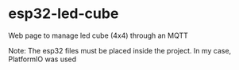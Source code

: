 # esp32-led-cube
Web page to manage led cube (4x4) through an MQTT

Note: The esp32 files must be placed inside the project. In my case, PlatformIO was used
